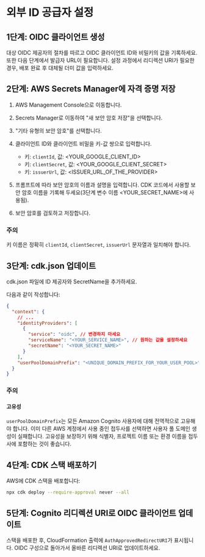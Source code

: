 # 외부 ID 공급자 설정

## 1단계: OIDC 클라이언트 생성

대상 OIDC 제공자의 절차를 따르고 OIDC 클라이언트 ID와 비밀키의 값을 기록하세요. 또한 다음 단계에서 발급자 URL이 필요합니다. 설정 과정에서 리디렉션 URI가 필요한 경우, 배포 완료 후 대체될 더미 값을 입력하세요.

## 2단계: AWS Secrets Manager에 자격 증명 저장

1. AWS Management Console으로 이동합니다.
2. Secrets Manager로 이동하여 "새 보안 암호 저장"을 선택합니다.
3. "기타 유형의 보안 암호"를 선택합니다.
4. 클라이언트 ID와 클라이언트 비밀을 키-값 쌍으로 입력합니다.

   - 키: `clientId`, 값: <YOUR_GOOGLE_CLIENT_ID>
   - 키: `clientSecret`, 값: <YOUR_GOOGLE_CLIENT_SECRET>
   - 키: `issuerUrl`, 값: <ISSUER_URL_OF_THE_PROVIDER>

5. 프롬프트에 따라 보안 암호의 이름과 설명을 입력합니다. CDK 코드에서 사용할 보안 암호 이름을 기록해 두세요(3단계 변수 이름 <YOUR_SECRET_NAME>에 사용됨).
6. 보안 암호를 검토하고 저장합니다.

### 주의

키 이름은 정확히 `clientId`, `clientSecret`, `issuerUrl` 문자열과 일치해야 합니다.

## 3단계: cdk.json 업데이트

cdk.json 파일에 ID 제공자와 SecretName을 추가하세요.

다음과 같이 작성합니다:

```json
{
  "context": {
    // ...
    "identityProviders": [
      {
        "service": "oidc", // 변경하지 마세요
        "serviceName": "<YOUR_SERVICE_NAME>", // 원하는 값을 설정하세요
        "secretName": "<YOUR_SECRET_NAME>"
      }
    ],
    "userPoolDomainPrefix": "<UNIQUE_DOMAIN_PREFIX_FOR_YOUR_USER_POOL>"
  }
}
```

### 주의

#### 고유성

`userPoolDomainPrefix`는 모든 Amazon Cognito 사용자에 대해 전역적으로 고유해야 합니다. 이미 다른 AWS 계정에서 사용 중인 접두사를 선택하면 사용자 풀 도메인 생성이 실패합니다. 고유성을 보장하기 위해 식별자, 프로젝트 이름 또는 환경 이름을 접두사에 포함하는 것이 좋습니다.

## 4단계: CDK 스택 배포하기

AWS에 CDK 스택을 배포합니다:

```sh
npx cdk deploy --require-approval never --all
```

## 5단계: Cognito 리디렉션 URI로 OIDC 클라이언트 업데이트

스택을 배포한 후, CloudFormation 출력에 `AuthApprovedRedirectURI`가 표시됩니다. OIDC 구성으로 돌아가서 올바른 리디렉션 URI로 업데이트하세요.